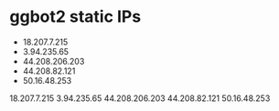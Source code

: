 # ggbot2 static IPs

- 18.207.7.215
- 3.94.235.65
- 44.208.206.203
- 44.208.82.121
- 50.16.48.253

18.207.7.215 3.94.235.65 44.208.206.203 44.208.82.121 50.16.48.253
